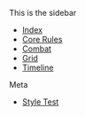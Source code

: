 
This is the sidebar

- [Index](index.html?loc=index)
- [Core Rules](index.html?loc=core_rules)
- [Combat](index.html?loc=combat)
- [Grid](index.html?loc=grid)
- [Timeline](index.html?loc=timeline)

Meta

- [Style Test](index.html?loc=style_test)
